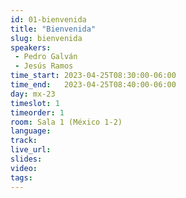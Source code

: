 ```yaml
---
id: 01-bienvenida
title: "Bienvenida"
slug: bienvenida
speakers:
 - Pedro Galván
 - Jesús Ramos
time_start: 2023-04-25T08:30:00-06:00
time_end:   2023-04-25T08:40:00-06:00
day: mx-23
timeslot: 1
timeorder: 1
room: Sala 1 (México 1-2)
language: 
track:
live_url: 
slides: 
video: 
tags: 
---
```



